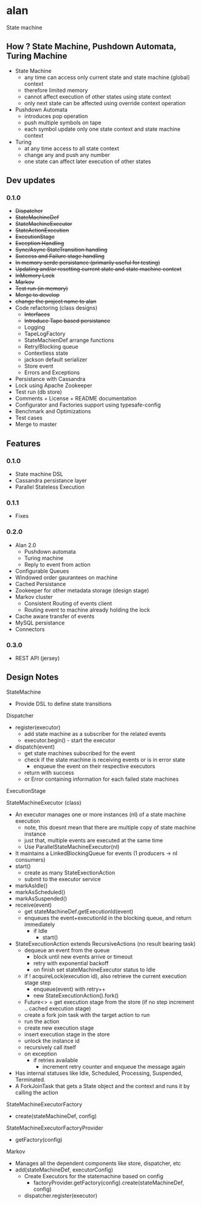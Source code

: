 # alan
State machine

## How ? State Machine, Pushdown Automata, Turing Machine
- State Machine
  - any time can access only current state and state machine (global) context
  - therefore limited memory
  - cannot affect execution of other states using state context
  - only next state can be affected using override context operation
- Pushdown Automata
  - introduces pop operation
  - push multiple symbols on tape
  - each symbol update only one state context and state machine context
- Turing
  - at any time access to all state context
  - change any and push any number
  - one state can affect later execution of other states

## Dev updates
### 0.1.0
- ~~Dispatcher~~
- ~~StateMachineDef~~
- ~~StateMachineExecutor~~
- ~~StateActionExecution~~
- ~~ExecutionStage~~
- ~~Exception Handling~~
- ~~Sync/Async StateTransition handling~~
- ~~Success and Failure stage handling~~
- ~~In memory serde persistance (primarily useful for testing)~~
- ~~Updating and/or resetting current state and state machine context~~
- ~~InMemory Lock~~
- ~~Markov~~
- ~~Test run (in memory)~~
- ~~Merge to develop~~
- ~~change the project name to alan~~
- Code refactoring (class designs)
  - ~~Interfaces~~
  - ~~Introduce Tape based persistance~~
  - Logging
  - TapeLogFactory
  - StateMachienDef arrange functions
  - Retry/Blocking queue
  - Contextless state
  - jackson default serializer
  - Store event
  - Errors and Exceptions
- Persistance with Cassandra
- Lock using Apache Zookeeper
- Test run (db store)
- Comments + License + README documentation
- Configurator and Factories support using typesafe-config
- Benchmark and Optimizations
- Test cases
- Merge to master

## Features
### 0.1.0
- State machine DSL
- Cassandra persistance layer
- Parallel Stateless Execution

### 0.1.1
- Fixes

### 0.2.0
- Alan 2.0
  - Pushdown automata
  - Turing machine
  - Reply to event from action
- Configurable Queues
- Windowed order gaurantees on machine
- Cached Persistance
- Zookeeper for other metadata storage (design stage)
- Markov cluster
  - Consistent Routing of events client
  - Routing event to machine already holding the lock
- Cache aware transfer of events
- MySQL persistance
- Connectors

### 0.3.0
- REST API (jersey)


## Design Notes

StateMachine
- Provide DSL to define state transitions

Dispatcher
  - register(executor)
    - add state machine as a subscriber for the related events
    - executor.begin() - start the executor
  - dispatch(event)
    - get state machines subscribed for the event
    - check if the state machine is receiving events or is in error state
      - enqueue the event on their respective executors
    - return with success
    - or Error containing information for each failed state machines

ExecutionStage
  

StateMachineExecutor (class)
  - An executor manages one or more instances (nI) of a state machine execution
    - note, this doesnt mean that there are multiple copy of state machine instance
    - just that, multiple events are executed at the same time
    - Use ParallelStateMachineExecutor(nI)
  - It maintains a LinkedBlockingQueue for events (1 producers -> nI consumers)
  - start()
    - create as many StateExectionAction
    - submit to the executor service
  - markAsIdle()
  - markAsScheduled()
  - markAsSuspended()
  - receive(event)
    - get stateMachineDef.getExecutionId(event)
    - enqueues the event+executionId in the blocking queue, and return immediately
      - if Idle
        - start()
  - StateExecutionAction extends RecursiveActions (no result bearing task)
    - dequeue an event from the queue
      - block until new events arrive or timeout
      - retry with exponential backoff
      - on finish set stateMachineExecutor status to Idle
    - if ! acquireLock(execution id), also retrieve the current execution stage step
      - enqueue(event) with retry++
      - new StateExecutionAction().fork()
    - Future<> = get execution stage from the store (if no step increment .. cached execution stage)
    - create a fork join task with the target action to run
    - run the action
    - create new execution stage
    - insert execution stage in the store
    - unlock the instance id
    - recursively call itself
    - on exception
      - if retries available
        - increment retry counter and enqueue the message again
  - Has internal statuses like Idle, Scheduled, Processing, Suspended, Terminated.
  - A ForkJoinTask that gets a State object and the context and runs it by calling the action

StateMachineExecutorFactory
  - create(stateMachineDef, config)

StateMachineExecutorFactoryProvider
  - getFactory(config)

Markov
  - Manages all the dependent components like store, dispatcher, etc
  - add(stateMachineDef, executorConfig)
    - Create Executors for the statemachine based on config
      - factoryProvider.getFactory(config).create(stateMachineDef, config)
    - dispatcher.register(executor)